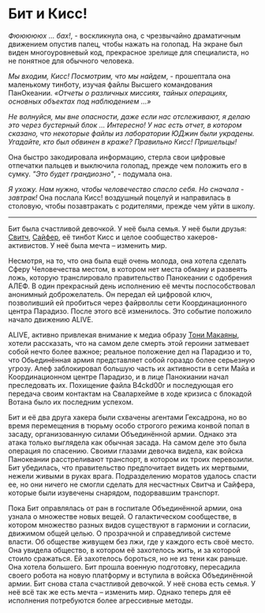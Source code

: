 # Бит и Кисс!

*Фюююююх ... бах!*, - воскликнула она, с чрезвычайно драматичным движением опустив палец, чтобы нажать на голопад.
На экране был виден многоуровневый код, прекрасное зрелище для специалиста, но не понятное для обычного человека.

*Мы входим, Кисс! Посмотрим, что мы найдем*, - прошептала она маленькому тинботу, изучая файлы Высшего командования ПанОкеании.
*«Отчеты о различных миссиях, тайных операциях, основных объектах под наблюдением ...»*

*Не волнуйся, мы вне опасности, даже если нас отслеживают, я делаю это через бустерный блок ... Интересно! У нас есть отчет, в котором сказано, что некоторые файлы из лаборатории ЮДжин были украдены. Угадайте, кто был обвинен в краже? Правильно Кисс! Пришельцы!*

Она быстро закодировала информацию, стерла свои цифровые отпечатки пальцев и выключила голопад, прежде чем положить его в сумку. *"Это будет грандиозно"*, - подумала она.

*Я ухожу. Нам нужно, чтобы человечество спасло себя. Но сначала - завтрак!*
Она послала Кисс! воздушный поцелуй и направилась в столовую, чтобы позавтракать с родителями, прежде чем уйти в школу.

* * * * *

Бит была счастливой девочкой. У неё была семья. У неё были друзья: [Свитч](mercenary/switch.md), [Сайфер](mercenary/cypher.md), её тинбот Кисс и целое сообщество хакеров-активистов. У неё была мечта – изменить мир.

Несмотря, на то, что она была ещё очень молода, она хотела сделать Сферу Человечества местом, в котором нет места обману и развеять ложь, которую транслировало правительство Панокеании с одобрения АЛЕФ. В один прекрасный день исполнению её мечты поспособствовал анонимный доброжелатель. Он передал ей цифровой ключ, позволивший ей пробиться через файрволлы сети Координационного центра Парадизо. После этого всё изменилось. Это событие положило начало движению ALIVE.

ALIVE, активно привлекая внимание к медиа образу [Тони Макаяны](panoceania/tony.md), хотели рассказать, что на самом деле смерть этой героини затмевает собой нечто более важное; реальное положение дел на Парадизо и то, что Обьединённая армия представляет собой гораздо более серьезную угрозу.
Алеф заблокировал большую часть их активности в сети Майа и Координационном центре Парадизо, и в лице Панокиании начал преследовать их.
Похищение файла B4ckd00r и последующая его передача своим контактам на Свалархейме в ходе кризиса с блокадой Вотана было их последним успехом.

Бит и её два друга хакера были схвачены агентами Гексадрона, но во время перемещения в тюрьму особо строгого режима конвой попал в засаду, организованную силами Объединённой армии. Однако эта атака только выглядела как обычная засада. На самом деле это была операция по спасению.
Своими глазами девочка видела, как войска Панокеании расстреливают транспорт, в котором их троих перевозили. Бит убедилась, что правительство предпочитает видеть их мертвыми, нежели живыми в руках врага.
Подразделению моратов удалось спасти ее, но они ничего не смогли сделать для несчастных Свитча и Сайфера, которые были изувечены снарядом, подорвавшим транспорт.

Пока Бит оправлялась от ран в госпитале Объединённой армии, она узнала о множестве новых вещей. О галактическом сообществе, в котором множество разных видов существуют в гармонии и согласии, движимом общей целью. О прозрачной и справедливой системе власти. Об обществе живущем без лжи, где у каждого есть своё место. Она увидела общество, в котором её захотелось жить, и за которой стоило сражаться. Ей захотелось бороться, но не из тени как раньше. Она хотела большего.
Бит прошла военную подготовку, пересадила своего робота на новую платформу и вступила в войска Объединённой армии. Бит снова стала счастливой девочкой. У неё снова есть семья. У неё всё так же есть мечта – изменить мир. Однако теперь для её исполнения потребуются более агрессивные методы.

